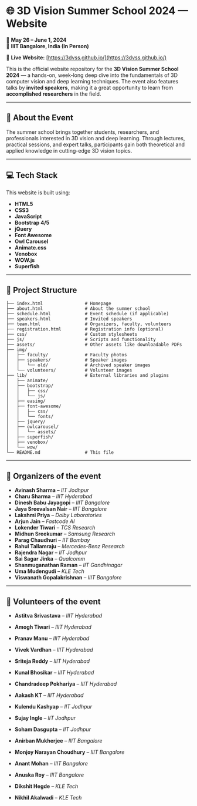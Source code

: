 # 🌐 3D Vision Summer School 2024 — Website

📅 **May 26 – June 1, 2024**  
📍 **IIIT Bangalore, India (In Person)**

🔗 **Live Website:** [https://3dvss.github.io/](https://3dvss.github.io/)

This is the official website repository for the **3D Vision Summer School 2024** — a hands-on, week-long deep dive into the fundamentals of 3D computer vision and deep learning techniques. The event also features talks by **invited speakers**, making it a great opportunity to learn from **accomplished researchers** in the field.

---

## 🧾 About the Event

The summer school brings together students, researchers, and professionals interested in 3D vision and deep learning. Through lectures, practical sessions, and expert talks, participants gain both theoretical and applied knowledge in cutting-edge 3D vision topics.

---

## 💻 Tech Stack

This website is built using:

- **HTML5**
- **CSS3**
- **JavaScript**
- **Bootstrap 4/5**
- **jQuery**
- **Font Awesome**
- **Owl Carousel**
- **Animate.css**
- **Venobox**
- **WOW.js**
- **Superfish**

---

## 📁 Project Structure

```
├── index.html                # Homepage
├── about.html                # About the summer school
├── schedule.html             # Event schedule (if applicable)
├── speakers.html             # Invited speakers
├── team.html                 # Organizers, faculty, volunteers
├── registration.html         # Registration info (optional)
├── css/                      # Custom stylesheets
├── js/                       # Scripts and functionality
├── assets/                   # Other assets like downloadable PDFs
├── img/
│   ├── faculty/              # Faculty photos
│   ├── speakers/             # Speaker images
│   │   └── old/              # Archived speaker images
│   └── volunteers/           # Volunteer images
├── lib/                      # External libraries and plugins
│   ├── animate/
│   ├── bootstrap/
│   │   ├── css/
│   │   └── js/
│   ├── easing/
│   ├── font-awesome/
│   │   ├── css/
│   │   └── fonts/
│   ├── jquery/
│   ├── owlcarousel/
│   │   └── assets/
│   ├── superfish/
│   ├── venobox/
│   └── wow/
└── README.md                 # This file
```


---

## 👥 Organizers of the event

- **Avinash Sharma** – *IIT Jodhpur*  
- **Charu Sharma** – *IIIT Hyderabad*  
- **Dinesh Babu Jayagopi** – *IIIT Bangalore*  
- **Jaya Sreevalsan Nair** – *IIIT Bangalore*  
- **Lakshmi Priya** – *Dolby Laboratories*  
- **Arjun Jain** – *Fastcode AI*  
- **Lokender Tiwari** – *TCS Research*  
- **Midhun Sreekumar** – *Samsung Research*  
- **Parag Chaudhuri** – *IIT Bombay*  
- **Rahul Tallamraju** – *Mercedes-Benz Research*  
- **Rajendra Nagar** – *IIT Jodhpur*  
- **Sai Sagar Jinka** – *Qualcomm*  
- **Shanmuganathan Raman** – *IIT Gandhinagar*  
- **Uma Mudengudi** – *KLE Tech*  
- **Viswanath Gopalakrishnan** – *IIIT Bangalore*

---

## 🙌 Volunteers of the event

- **Astitva Srivastava** – *IIIT Hyderabad*  
- **Amogh Tiwari** – *IIIT Hyderabad*  
- **Pranav Manu** – *IIIT Hyderabad*  
- **Vivek Vardhan** – *IIIT Hyderabad*  
- **Sriteja Reddy** – *IIIT Hyderabad*  
- **Kunal Bhosikar** – *IIIT Hyderabad*  
- **Chandradeep Pokhariya** – *IIIT Hyderabad*  
- **Aakash KT** – *IIIT Hyderabad*  

- **Kulendu Kashyap** – *IIT Jodhpur*  
- **Sujay Ingle** – *IIT Jodhpur*  
- **Soham Dasgupta** – *IIT Jodhpur*  

- **Anirban Mukherjee** – *IIIT Bangalore*  
- **Monjoy Narayan Choudhury** – *IIIT Bangalore*  
- **Anant Mohan** – *IIIT Bangalore*  
- **Anuska Roy** – *IIIT Bangalore*  

- **Dikshit Hegde** – *KLE Tech*  
- **Nikhil Akalwadi** – *KLE Tech*
